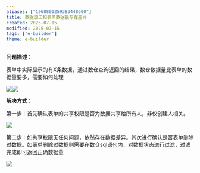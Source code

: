 ```yaml
---
aliases: ["1968800259383448600"]
title: 数据加工和表单数据量存在差异
created: 2025-07-15
modified: 2025-07-15
tags: ['e-builder']
theme: e-builder
---
```


**问题描述：**

表单中实际显示的有X条数据，通过数仓查询返回的结果，数仓数据量比表单的数据量要多，需要如何处理

![](52c94eed9bcb81657f5cea9bd909828e.jpg)![](6ef647a7aaf469bdbd88d8ab3865581c.jpg)

**解决方式：**

第一步：首先确认表单的共享权限是否为数据共享给所有人，非仅创建人相关。

![](e5c93c0ac1f1d6ca3de58ccf60f5b868.jpg)

第二步：如共享权限无任何问题，依然存在数据差异。其次进行确认是否表单删除过数据。如表单删除过数据则需要在数仓sql语句内，对数据状态进行过滤，过滤完成即可返回正确数据量

![](764616bbfdb2a4857e78986a91852a32.jpg)
